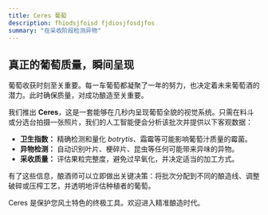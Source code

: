```yaml
---
title: Ceres 葡萄
description: fhiodsjfoisd fjdiosjfosdjfos
summary: "在采收阶段检测异物"
---
```


## 真正的葡萄质量，瞬间呈现

葡萄收获时刻至关重要。每一车葡萄都凝聚了一年的努力，也决定着未来葡萄酒的潜力。此时确保质量，对成功酿造至关重要。

我们推出 **Ceres**，这是一套能够在几秒内呈现葡萄全貌的视觉系统。只需在料斗或分选台拍摄一张照片，我们的人工智能便会分析该批次并提供以下客观数据：

* **卫生指数：** 精确检测和量化 *botrytis*、霜霉等可能影响葡萄汁质量的霉菌。
* **异物检测：** 自动识别叶片、梗碎片、昆虫等任何可能带来异味的异物。
* **采收质量：** 评估果粒完整度，避免过早氧化，并决定适当的加工方式。

有了这些信息，酿酒师可以立即做出关键决策：将批次分配到不同的酿造线、调整破碎或压榨工艺，并透明地评估种植者的葡萄。

Ceres 是保护您风土特色的终极工具。欢迎进入精准酿造时代。
